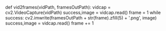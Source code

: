 def vid2frames(vidPath, framesOutPath):
    vidcap = cv2.VideoCapture(vidPath)
    success,image = vidcap.read()
    frame = 1
    while success:
      cv2.imwrite(framesOutPath + str(frame).zfill(5) + '.png', image)
      success,image = vidcap.read()
      frame += 1
